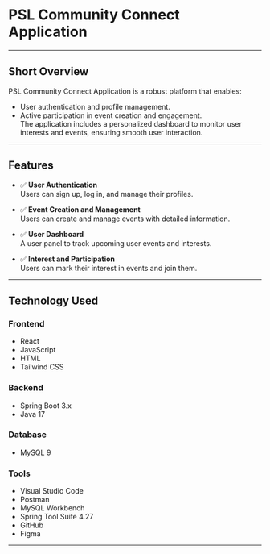 # **PSL Community Connect Application**

---


## **Short Overview**  
PSL Community Connect Application is a robust platform that enables:  
- User authentication and profile management.  
- Active participation in event creation and engagement.  
The application includes a personalized dashboard to monitor user interests and events, ensuring smooth user interaction.

---


## **Features**  

- ✅ **User Authentication**  
  Users can sign up, log in, and manage their profiles.  

- ✅ **Event Creation and Management**  
  Users can create and manage events with detailed information.  

- ✅ **User Dashboard**  
  A user panel to track upcoming user events and interests.  

- ✅ **Interest and Participation**  
  Users can mark their interest in events and join them.  

---

## **Technology Used**  

### **Frontend**  
- React  
- JavaScript  
- HTML  
- Tailwind CSS  

### **Backend**  
- Spring Boot 3.x  
- Java 17  

### **Database**  
- MySQL 9  

### **Tools**  
- Visual Studio Code  
- Postman  
- MySQL Workbench  
- Spring Tool Suite 4.27  
- GitHub  
- Figma  

---

